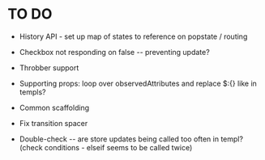 # TO DO

- History API - set up map of states to reference on popstate / routing
- Checkbox not responding on false -- preventing update?
- Throbber support
- Supporting props: loop over observedAttributes and replace $:{} like in templs?

- Common scaffolding
- Fix transition spacer

- Double-check -- are store updates being called too often in templ? (check conditions - elseif seems to be called twice)
